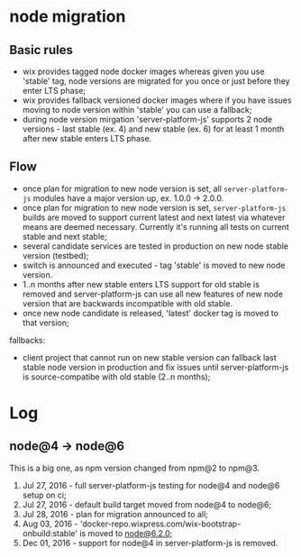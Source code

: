 # node migration

## Basic rules
  - wix provides tagged node docker images whereas given you use 'stable' tag, node versions are migrated for you once or just before they enter LTS phase;
  - wix provides fallback versioned docker images where if you have issues moving to node version within 'stable' you can use a fallback;
  - during node version mirgation 'server-platform-js' supports 2 node versions - last stable (ex. 4) and new stable (ex. 6) for at least 1 month after new stable enters LTS phase.

## Flow
 - once plan for migration to new node version is set, all `server-platform-js` modules have a major version up, ex. 1.0.0 -> 2.0.0.
 - once plan for migration to new node version is set, `server-platform-js` builds are moved to support current latest and next latest via whatever means are deemed necessary. Currently it's running all tests on current stable and next stable;
 - several candidate services are tested in production on new node stable version (testbed);
 - switch is announced and executed - tag 'stable' is moved to new node version.
 - 1..n months after new stable enters LTS support for old stable is removed and server-platform-js can use all new features of new node version that are backwards incompatible with old stable.
 - once new node candidate is released, 'latest' docker tag is moved to that version;

fallbacks:
 - client project that cannot run on new stable version can fallback last stable node version in production and fix issues until server-platform-js is source-compatibe with old stable (2..n months);

# Log

## node@4 -> node@6

This is a big one, as npm version changed from npm@2 to npm@3.

1. Jul 27, 2016 - full server-platform-js testing for node@4 and node@6 setup on ci;
2. Jul 27, 2016 - default build target moved from node@4 to node@6;
3. Jul 28, 2016 - plan for migration announced to all;
4. Aug 03, 2016 - 'docker-repo.wixpress.com/wix-bootstrap-onbuild:stable' is moved to node@6.2.0;
5. Dec 01, 2016 - support for node@4 in server-platform-js is removed.
 
